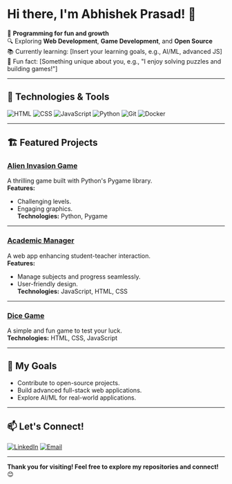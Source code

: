 # Hi there, I'm Abhishek Prasad! 👋

🎯 **Programming for fun and growth**  
🔍 Exploring **Web Development**, **Game Development**, and **Open Source**  
📚 Currently learning: [Insert your learning goals, e.g., AI/ML, advanced JS]  
🌟 Fun fact: [Something unique about you, e.g., "I enjoy solving puzzles and building games!"]

---

## 🔧 Technologies & Tools
![HTML](https://img.shields.io/badge/-HTML5-E34F26?style=flat&logo=html5&logoColor=white)
![CSS](https://img.shields.io/badge/-CSS3-1572B6?style=flat&logo=css3&logoColor=white)
![JavaScript](https://img.shields.io/badge/-JavaScript-F7DF1E?style=flat&logo=javascript&logoColor=black)
![Python](https://img.shields.io/badge/-Python-3776AB?style=flat&logo=python&logoColor=white)
![Git](https://img.shields.io/badge/-Git-F05032?style=flat&logo=git&logoColor=white)
![Docker](https://img.shields.io/badge/-Docker-2496ED?style=flat&logo=docker&logoColor=white)

---

## 🏗️ Featured Projects

### [Alien Invasion Game](https://github.com/abhishekprasad22/alien-invasion-game)  
A thrilling game built with Python's Pygame library.  
**Features:**
- Challenging levels.
- Engaging graphics.  
**Technologies:** Python, Pygame  

---

### [Academic Manager](https://github.com/abhishekprasad22/academic-manager)  
A web app enhancing student-teacher interaction.  
**Features:**
- Manage subjects and progress seamlessly.
- User-friendly design.  
**Technologies:** JavaScript, HTML, CSS  

---

### [Dice Game](https://github.com/abhishekprasad22/dice-game)  
A simple and fun game to test your luck.  
**Technologies:** HTML, CSS, JavaScript  

---

## 🚀 My Goals
- Contribute to open-source projects.  
- Build advanced full-stack web applications.  
- Explore AI/ML for real-world applications.  

---

## 📫 Let's Connect!
[![LinkedIn](https://img.shields.io/badge/-LinkedIn-0A66C2?style=flat&logo=linkedin&logoColor=white)](https://www.linkedin.com/in/abhishek-prasad-5b11b81a0/)
[![Email](https://img.shields.io/badge/-Gmail-D14836?style=flat&logo=gmail&logoColor=white)](mailto:abhishekprasadofficial1@gmail.com)

---

**Thank you for visiting! Feel free to explore my repositories and connect!** 😊

